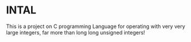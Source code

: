 # INTAL
This is a project on C programming Language for operating with very very large integers, far more than long long unsigned integers!
